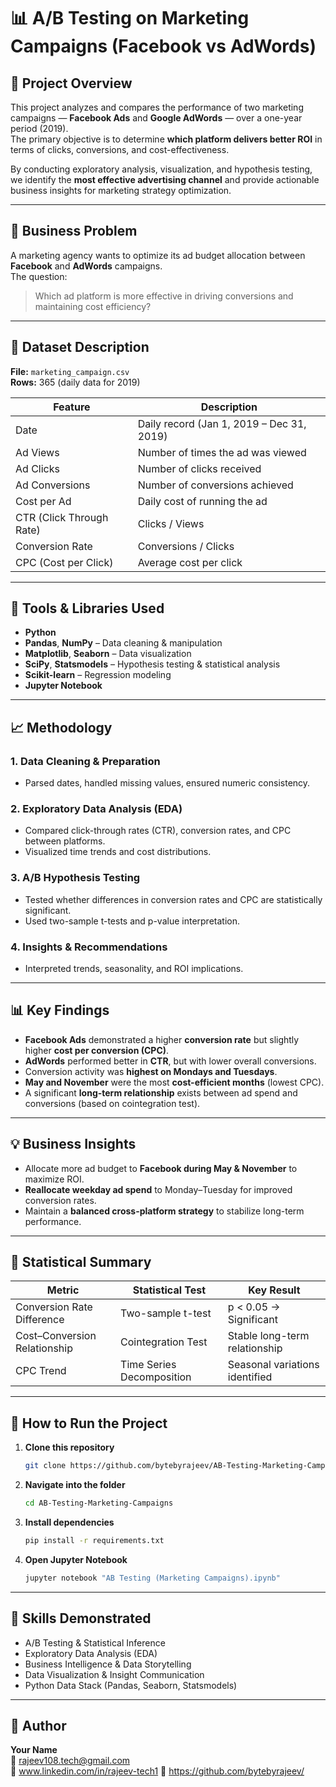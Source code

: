 # 📊 A/B Testing on Marketing Campaigns (Facebook vs AdWords)

## 🧠 Project Overview
This project analyzes and compares the performance of two marketing campaigns — **Facebook Ads** and **Google AdWords** — over a one-year period (2019).  
The primary objective is to determine **which platform delivers better ROI** in terms of clicks, conversions, and cost-effectiveness.

By conducting exploratory analysis, visualization, and hypothesis testing, we identify the **most effective advertising channel** and provide actionable business insights for marketing strategy optimization.

---

## 🎯 Business Problem
A marketing agency wants to optimize its ad budget allocation between **Facebook** and **AdWords** campaigns.  
The question:  
> Which ad platform is more effective in driving conversions and maintaining cost efficiency?

---

## 🧾 Dataset Description
**File:** `marketing_campaign.csv`  
**Rows:** 365 (daily data for 2019)

| Feature | Description |
|----------|-------------|
| Date | Daily record (Jan 1, 2019 – Dec 31, 2019) |
| Ad Views | Number of times the ad was viewed |
| Ad Clicks | Number of clicks received |
| Ad Conversions | Number of conversions achieved |
| Cost per Ad | Daily cost of running the ad |
| CTR (Click Through Rate) | Clicks / Views |
| Conversion Rate | Conversions / Clicks |
| CPC (Cost per Click) | Average cost per click |

---

## 🧩 Tools & Libraries Used
- **Python**
- **Pandas**, **NumPy** – Data cleaning & manipulation  
- **Matplotlib**, **Seaborn** – Data visualization  
- **SciPy**, **Statsmodels** – Hypothesis testing & statistical analysis  
- **Scikit-learn** – Regression modeling  
- **Jupyter Notebook**

---

## 📈 Methodology

### 1. Data Cleaning & Preparation
- Parsed dates, handled missing values, ensured numeric consistency.

### 2. Exploratory Data Analysis (EDA)
- Compared click-through rates (CTR), conversion rates, and CPC between platforms.  
- Visualized time trends and cost distributions.

### 3. A/B Hypothesis Testing
- Tested whether differences in conversion rates and CPC are statistically significant.  
- Used two-sample t-tests and p-value interpretation.

### 4. Insights & Recommendations
- Interpreted trends, seasonality, and ROI implications.

---

## 📊 Key Findings
- **Facebook Ads** demonstrated a higher **conversion rate** but slightly higher **cost per conversion (CPC)**.  
- **AdWords** performed better in **CTR**, but with lower overall conversions.  
- Conversion activity was **highest on Mondays and Tuesdays**.  
- **May and November** were the most **cost-efficient months** (lowest CPC).  
- A significant **long-term relationship** exists between ad spend and conversions (based on cointegration test).

---

## 💡 Business Insights
- Allocate more ad budget to **Facebook during May & November** to maximize ROI.  
- **Reallocate weekday ad spend** to Monday–Tuesday for improved conversion rates.  
- Maintain a **balanced cross-platform strategy** to stabilize long-term performance.

---

## 🧮 Statistical Summary

| Metric | Statistical Test | Key Result |
|--------|------------------|-------------|
| Conversion Rate Difference | Two-sample t-test | p < 0.05 → Significant |
| Cost–Conversion Relationship | Cointegration Test | Stable long-term relationship |
| CPC Trend | Time Series Decomposition | Seasonal variations identified |

---

## 🧰 How to Run the Project

1. **Clone this repository**
   ```bash
   git clone https://github.com/bytebyrajeev/AB-Testing-Marketing-Campaigns.git
   ```

2. **Navigate into the folder**
   ```bash
   cd AB-Testing-Marketing-Campaigns
   ```

3. **Install dependencies**
   ```bash
   pip install -r requirements.txt
   ```

4. **Open Jupyter Notebook**
   ```bash
   jupyter notebook "AB Testing (Marketing Campaigns).ipynb"
   ```



---

## 🚀 Skills Demonstrated
- A/B Testing & Statistical Inference  
- Exploratory Data Analysis (EDA)  
- Business Intelligence & Data Storytelling  
- Data Visualization & Insight Communication  
- Python Data Stack (Pandas, Seaborn, Statsmodels)

---

## 🧾 Author
**Your Name**  
📧 rajeev108.tech@gmail.com  
🔗 www.linkedin.com/in/rajeev-tech1
📂 https://github.com/bytebyrajeev/

